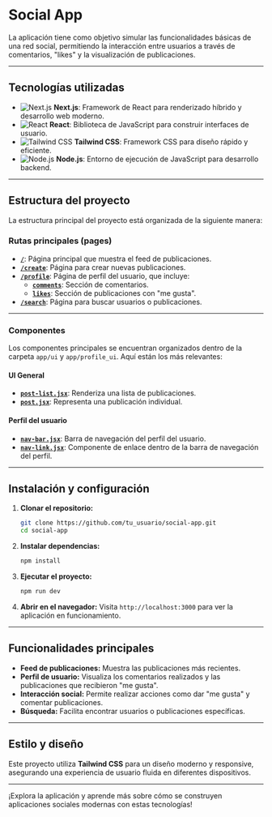 # Social App

La aplicación tiene como objetivo simular las funcionalidades básicas de una red social, permitiendo la interacción entre usuarios a través de comentarios, "likes" y la visualización de publicaciones.

---

## Tecnologías utilizadas

- ![Next.js](https://img.shields.io/badge/Next.js-000000?style=flat&logo=next.js&logoColor=white) **Next.js**: Framework de React para renderizado híbrido y desarrollo web moderno.
- ![React](https://img.shields.io/badge/React-61DAFB?style=flat&logo=react&logoColor=black) **React**: Biblioteca de JavaScript para construir interfaces de usuario.
- ![Tailwind CSS](https://img.shields.io/badge/Tailwind_CSS-38B2AC?style=flat&logo=tailwind-css&logoColor=white) **Tailwind CSS**: Framework CSS para diseño rápido y eficiente.
- ![Node.js](https://img.shields.io/badge/Node.js-339933?style=flat&logo=node.js&logoColor=white) **Node.js**: Entorno de ejecución de JavaScript para desarrollo backend.

---

## Estructura del proyecto

La estructura principal del proyecto está organizada de la siguiente manera:

### Rutas principales (pages)

- **[`/`](./app/page.jsx)**: Página principal que muestra el feed de publicaciones.
- **[`/create`](./app/create/page.jsx)**: Página para crear nuevas publicaciones.
- **[`/profile`](./app/profile/page.jsx)**: Página de perfil del usuario, que incluye:
  - **[`comments`](./app/profile/comments/page.jsx)**: Sección de comentarios.
  - **[`likes`](./app/profile/likes/page.jsx)**: Sección de publicaciones con "me gusta".
- **[`/search`](./app/search/page.jsx)**: Página para buscar usuarios o publicaciones.

---

### Componentes

Los componentes principales se encuentran organizados dentro de la carpeta `app/ui` y `app/profile_ui`. Aquí están los más relevantes:

#### UI General

- **[`post-list.jsx`](./app/ui/home_ui/post-list.jsx)**: Renderiza una lista de publicaciones.
- **[`post.jsx`](./app/ui/home_ui/post.jsx)**: Representa una publicación individual.

#### Perfil del usuario

- **[`nav-bar.jsx`](./app/ui/nav-bar.jsx)**: Barra de navegación del perfil del usuario.
- **[`nav-link.jsx`](./app/ui/nav-link.jsx)**: Componente de enlace dentro de la barra de navegación del perfil.

---

## Instalación y configuración

1. **Clonar el repositorio:**
   ```bash
   git clone https://github.com/tu_usuario/social-app.git
   cd social-app
   ```

2. **Instalar dependencias:**
   ```bash
   npm install
   ```

3. **Ejecutar el proyecto:**
   ```bash
   npm run dev
   ```

4. **Abrir en el navegador:**
   Visita `http://localhost:3000` para ver la aplicación en funcionamiento.

---

## Funcionalidades principales

- **Feed de publicaciones:** Muestra las publicaciones más recientes.
- **Perfil de usuario:** Visualiza los comentarios realizados y las publicaciones que recibieron "me gusta".
- **Interacción social:** Permite realizar acciones como dar "me gusta" y comentar publicaciones.
- **Búsqueda:** Facilita encontrar usuarios o publicaciones específicas.

---

## Estilo y diseño

Este proyecto utiliza **Tailwind CSS** para un diseño moderno y responsive, asegurando una experiencia de usuario fluida en diferentes dispositivos.

---

¡Explora la aplicación y aprende más sobre cómo se construyen aplicaciones sociales modernas con estas tecnologías!

